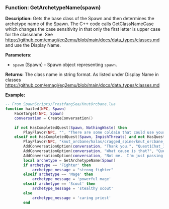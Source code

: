 ### Function: GetArchetypeName(spawn)

**Description:**
Gets the base class of the Spawn and then determines the archetype name of the Spawn.  The C++ code calls GetClassNameCase which changes the case sensitivity in that only the first letter is upper case for the classname.  See https://github.com/emagi/eq2emu/blob/main/docs/data_types/classes.md and use the Display Name.

**Parameters:**
- `spawn` (Spawn) - Spawn object representing `spawn`.

**Returns:** The class name in string format.  As listed under Display Name in classes https://github.com/emagi/eq2emu/blob/main/docs/data_types/classes.md

**Example:**

```lua
-- From SpawnScripts/FrostfangSea/KnutOrcbane.lua
function hailed(NPC, Spawn)
	FaceTarget(NPC, Spawn)
	conversation = CreateConversation()
	
	if not HasCompletedQuest(Spawn, NothingWaste) then
		PlayFlavor(NPC, "", "There are some coldain that could use your help.  Speak with Dolur Axebeard or Belka Thunderheart at the Great Shelf.", "nod", 1689589577, 4560189, Spawn)
	elseif not HasCompletedQuest(Spawn, ImpishThreats) and not HasQuest(Spawn, ImpishThreats) then
		PlayFlavor(NPC, "knut_orcbane/halas/cragged_spine/knut_orcbane_004.mp3", "", "", 2960091072, 298935483, Spawn)
		AddConversationOption(conversation, "Thank you.", "Quest1Chat_1")
		AddConversationOption(conversation, "What cause is that?", "Quest1Chat_10")
		AddConversationOption(conversation, "Not me.  I'm just passing through.")
		local archetype = GetArchetypeName(Spawn)
		if archetype == 'Fighter' then
			archetype_message = "strong fighter"
		elseif archetype == 'Mage' then
			archetype_message = 'powerful mage'
		elseif archetype == 'Scout' then
			archetype_message = 'stealthy scout'
		else
			archetype_message = 'caring priest'
		end
```
